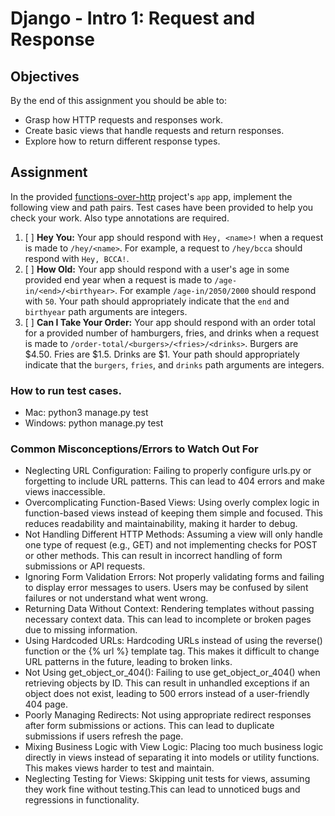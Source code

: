 # Django - Intro 1: Request and Response

## Objectives

By the end of this assignment you should be able to:

- Grasp how HTTP requests and responses work.
- Create basic views that handle requests and return responses.
- Explore how to return different response types.


## Assignment

In the provided [functions-over-http](./exercises/functions_over_http) project's `app` app, implement the following view and path pairs. Test cases have been provided to help you check your work. Also type annotations are required.

1. [ ] **Hey You:** Your app should respond with `Hey, <name>!` when a request is made to `/hey/<name>`. For example, a request to `/hey/bcca` should respond with `Hey, BCCA!`.
2. [ ] **How Old:** Your app should respond with a user's age in some provided end year when a request is made to `/age-in/<end>/<birthyear>`. For example `/age-in/2050/2000` should respond with `50`. Your path should appropriately indicate that the `end` and `birthyear` path arguments are integers.
3. [ ] **Can I Take Your Order:** Your app should respond with an order total for a provided number of hamburgers, fries, and drinks when a request is made to `/order-total/<burgers>/<fries>/<drinks>`. Burgers are $4.50. Fries are $1.5. Drinks are $1. Your path should appropriately indicate that the `burgers`, `fries`, and `drinks` path arguments are integers.


### How to run test cases.
- Mac: python3 manage.py test
- Windows: python manage.py test


### Common Misconceptions/Errors to Watch Out For

- Neglecting URL Configuration: Failing to properly configure urls.py or forgetting to include URL patterns. This can lead to 404 errors and make views inaccessible.
- Overcomplicating Function-Based Views: Using overly complex logic in function-based views instead of keeping them simple and focused. This reduces readability and maintainability, making it harder to debug.
- Not Handling Different HTTP Methods: Assuming a view will only handle one type of request (e.g., GET) and not implementing checks for POST or other methods. This can result in incorrect handling of form submissions or API requests.
- Ignoring Form Validation Errors: Not properly validating forms and failing to display error messages to users. Users may be confused by silent failures or not understand what went wrong.
- Returning Data Without Context: Rendering templates without passing necessary context data. This can lead to incomplete or broken pages due to missing information.
- Using Hardcoded URLs: Hardcoding URLs instead of using the reverse() function or the {% url %} template tag. This makes it difficult to change URL patterns in the future, leading to broken links.
- Not Using get_object_or_404(): Failing to use get_object_or_404() when retrieving objects by ID. This can result in unhandled exceptions if an object does not exist, leading to 500 errors instead of a user-friendly 404 page.
- Poorly Managing Redirects: Not using appropriate redirect responses after form submissions or actions. This can lead to duplicate submissions if users refresh the page.
- Mixing Business Logic with View Logic: Placing too much business logic directly in views instead of separating it into models or utility functions. This makes views harder to test and maintain.
- Neglecting Testing for Views: Skipping unit tests for views, assuming they work fine without testing.This can lead to unnoticed bugs and regressions in functionality.

